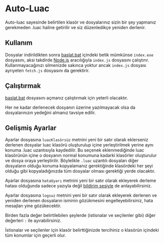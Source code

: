 # Auto-Luac
Auto-luac sayesinde belirtilen klasör ve dosyalarınız sizin bir şey yapmanız gerekmeden .luac haline getirilir ve siz düzenledikçe yeniden derlenir.
## Kullanım
Dosyalar indirildikten sonra [baslat.bat](./arfelious/auto-luac/blob/main/baslat.bat) içindeki betik mümkünse `index.exe` dosyasını, aksi takdirde [Node.js](https://nodejs.org/en/download) aracılığıyla `index.js` dosyasını çalıştırır. Kullanmayacağınızı silmenizde sakınca yoktur ancak `index.js` dosyası ayrıyeten `fetch.js` dosyasını da gerektirir.
## Çalıştırmak
[baslat.bat](./arfelious/auto-luac/blob/main/baslat.bat) dosyasını açmanız çalıştırmak için yeterli olacaktır.

Her ne kadar derlenecek dosyanın üzerine yazılmayacak olsa da dosyalarınızın yedeğini almanız tavsiye edilir.

## Gelişmiş Ayarlar
Ayarlar dosyasına `luacKlasörsüz` metnini yeni bir satır olarak eklerseniz derlenen dosyalar luac klasörü oluşturulup içine yerleştirilmek yerine aynı konuma .luac uzantısıyla kaydedilir. Bu seçenek eklenmediğinde luac klasörünün içine o dosyanın normal konumuna kadarki klasörler oluşturulur ve dosya oraya yerleştirilir. Böylelikle `.luac` uzantılı dosyaları diğer dosyaların olduğu konuma kopyalamanız gerektiğinde klasördeki her şeyi olduğu gibi kopyaladığınızda tüm dosyalar olması gerektiği yerde olacaktır.

Ayarlar dosyasına `hataUyarı` metnini yeni bir satır olarak ekleyerek derleme hatası olduğunda sadece yazıyla değil [bildirim sesiyle](https://www.youtube.com/watch?v=-toF9dfdFxI) de anlayabilirsiniz.

Ayarlar dosyasına `logsuz` metnini yeni bir satır olarak ekleyerek derlenen ve yeniden derlenen dosyaların isminin gözükmesini engelleyebilirsiniz, hata mesajları yine gözükecektir.

Birden fazla değer belirtilebilen şeylerde (istisnalar ve seçilenler gibi) diğer değerleri `:` ile ayırabilirsiniz.

İstisnalar ve seçilenler için klasör belirttiğinizde tercihiniz o klasörün içindeki tüm konumlar için geçerli olur.